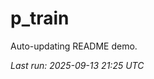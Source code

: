 # p_train

Auto-updating README demo.

<!--START_SECTION:status-->
_Last run: 2025-09-13 21:25 UTC_
<!--END_SECTION:status-->






















































































































































































































































































































































































































































































































